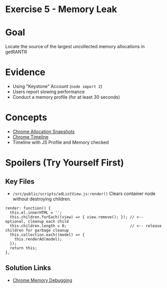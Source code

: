 Exercise 5 - Memory Leak
================

# Goal
Locate the source of the largest uncollected memory allocations in getRANTR


# Evidence
- Using "Keystone" Account (`node import 2`)
- Users report slowing performance
- Conduct a memory profile (for at least 30 seconds)


# Concepts
- [Chrome Allocation Snapshots](https://developers.google.com/web/tools/chrome-devtools/memory-problems/allocation-profiler)
- [Chrome Timeline](https://developers.google.com/web/tools/chrome-devtools/evaluate-performance/timeline-tool)
- Timeline with JS Profile and Memory checked






# Spoilers (Try Yourself First)

## Key Files

- `/src/public/scripts/adListView.js:render()` Clears container node without destroying children.

```
render: function() {
  this.el.innerHTML = '';
  this.children.forEach((view) => { view.remove(); }); // <-- optional, cleanup each child
  this.children.length = 0;                            // <-- release children for garbage cleanup
  this.collection.each((model) => {
    this.renderAd(model);
  });
  return this;
},
```

## Solution Links

- [Chrome Memory Debugging](https://developers.google.com/web/tools/chrome-devtools/memory-problems/)
